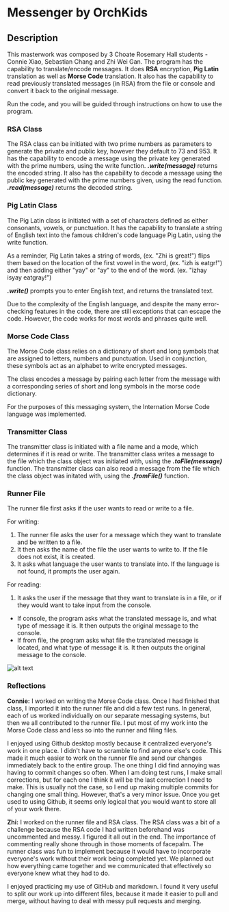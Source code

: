 # Messenger by OrchKids

## Description
This masterwork was composed by 3 Choate Rosemary Hall students - Connie Xiao, Sebastian Chang and Zhi Wei Gan.
The program has the capability to translate/encode messages. It does **RSA** encryption, **Pig Latin** translation as well as **Morse Code** translation.
It also has the capability to read previously translated messages (in RSA) from the file or console and convert it back to the original message.

Run the code, and you will be guided through instructions on how to use the program.

### RSA Class
The RSA class can be initiated with two prime numbers as parameters to generate the private and public key, however they default to 73 and 953.
It has the capability to encode a message using the private key generated with the prime numbers, using the write function. ***.write(message)*** returns the encoded string.
It also has the capability to decode a message using the public key generated with the prime numbers given, using the read function. ***.read(message)*** returns the decoded string.

### Pig Latin Class
The Pig Latin class is initiated with a set of characters defined as either consonants, vowels, or punctuation.
It has the capability to translate a string of English text into the famous children's code language Pig Latin, using the write function.

As a reminder, Pig Latin takes a string of words,
(ex. "Zhi is great!")
flips them based on the location of the first vowel in the word,
(ex. "izh is eatgr!")
and then adding either "yay" or "ay" to the end of the word.
(ex. "izhay isyay eatgray!")

***.write()*** prompts you to enter English text, and returns the translated text.

Due to the complexity of the English language, and despite the many error-checking features in the code, there are still exceptions that can escape the code. However, the code works for most words and phrases quite well.

### Morse Code Class
The Morse Code class relies on a dictionary of short and long symbols that are assigned to letters, numbers and punctuation. Used in conjunction, these symbols act as an alphabet to write encrypted messages.

The class encodes a message by pairing each letter from the message with a corresponding series of short and long symbols in the morse code dictionary.

For the purposes of this messaging system, the Internation Morse Code language was implemented.

### Transmitter Class
The transmitter class is initiated with a file name and a mode, which determines if it is read or write.
The transmitter class writes a message to the file which the class object was initiated with, using the ***.toFile(message)*** function.
The transmitter class can also read a message from the file which the class object was initated with, using the ***.fromFile()*** function.

### Runner File
The runner file first asks if the user wants to read or write to a file.

For writing:
1. The runner file asks the user for a message which they want to translate and be written to a file.
2. It then asks the name of the file the user wants to write to. If the file does not exist, it is created.
3. It asks what language the user wants to translate into. If the language is not found, it prompts the user again.

For reading:
1. It asks the user if the message that they want to translate is in a file, or if they would want to take input from the console.
  * If console, the program asks what the translated message is, and what type of message it is. It then outputs the original message to the console.
  * If from file, the program asks what file the translated message is located, and what type of message it is. It then outputs the original message to the console.

![alt text](https://www.universal-translation-services.com/wp-content/uploads/2016/10/translator-250x250.png "IMAGE")

### Reflections
**Connie:**
I worked on writing the Morse Code class. Once I had finished that class, I imported it into the runner file and did a few test runs.
In general, each of us worked individually on our separate messaging systems, but then we all contributed to the runner file.
I put most of my work into the Morse Code class and less so into the runner and filing files.

I enjoyed using Github desktop mostly because it centralized everyone's work in one place. I didn't have to scramble to find anyone else's code.
This made it much easier to work on the runner file and send our changes immediately back to the entire group.
The one thing I did find annoying was having to commit changes so often.
When I am doing test runs, I make small corrections, but for each one I think it will be the last correction I need to make.
This is usually not the case, so I end up making multiple commits for changing one small thing.
However, that's a very minor issue. Once you get used to using Github, it seems only logical that you would want to store all of your work there.

**Zhi:**
I worked on the runner file and RSA class. The RSA class was a bit of a challenge because the RSA code I had written beforehand was uncommented and messy. I figured it all out in the end. The importance of commenting really shone through in those moments of facepalm. The runner class was fun to implement because it would have to incorporate everyone's work without their work being completed yet. We planned out how everything came together and we communicated that effectively so everyone knew what they had to do.

I enjoyed practicing my use of GitHub and markdown. I found it very useful to split our work up into different files, because it made it easier to pull and merge, without having to deal with messy pull requests and merging.
